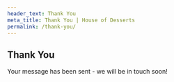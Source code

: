 ```yaml
---
header_text: Thank You
meta_title: Thank You | House of Desserts
permalink: /thank-you/
---
```

## Thank You

Your message has been sent - we will be in touch soon!
